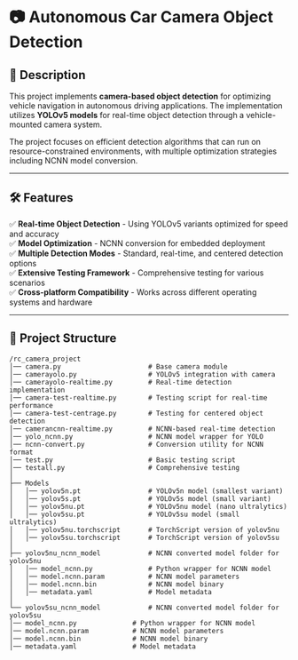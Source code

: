 # 📷 Autonomous Car Camera Object Detection

## 📌 Description
This project implements **camera-based object detection** for optimizing vehicle navigation in autonomous driving applications. The implementation utilizes **YOLOv5 models** for real-time object detection through a vehicle-mounted camera system.

The project focuses on efficient detection algorithms that can run on resource-constrained environments, with multiple optimization strategies including NCNN model conversion.

---

## 🛠️ Features
✅ **Real-time Object Detection** - Using YOLOv5 variants optimized for speed and accuracy  
✅ **Model Optimization** - NCNN conversion for embedded deployment  
✅ **Multiple Detection Modes** - Standard, real-time, and centered detection options  
✅ **Extensive Testing Framework** - Comprehensive testing for various scenarios  
✅ **Cross-platform Compatibility** - Works across different operating systems and hardware  

---

## 📂 Project Structure

```
/rc_camera_project
│── camera.py                      # Base camera module
│── camerayolo.py                  # YOLOv5 integration with camera
│── camerayolo-realtime.py         # Real-time detection implementation
│── camera-test-realtime.py        # Testing script for real-time performance
│── camera-test-centrage.py        # Testing for centered object detection
│── camerancnn-realtime.py         # NCNN-based real-time detection
│── yolo_ncnn.py                   # NCNN model wrapper for YOLO
│── ncnn-convert.py                # Conversion utility for NCNN format
│── test.py                        # Basic testing script
│── testall.py                     # Comprehensive testing
│
├── Models
│   │── yolov5n.pt                 # YOLOv5n model (smallest variant)
│   │── yolov5s.pt                 # YOLOv5s model (small variant)
│   │── yolov5nu.pt                # YOLOv5nu model (nano ultralytics)
│   │── yolov5su.pt                # YOLOv5su model (small ultralytics)
│   │── yolov5nu.torchscript       # TorchScript version of yolov5nu
│   │── yolov5su.torchscript       # TorchScript version of yolov5su
│
├── yolov5nu_ncnn_model            # NCNN converted model folder for yolov5nu
│   │── model_ncnn.py              # Python wrapper for NCNN model
│   │── model.ncnn.param           # NCNN model parameters
│   │── model.ncnn.bin             # NCNN model binary
│   │── metadata.yaml              # Model metadata
│
└── yolov5su_ncnn_model            # NCNN converted model folder for yolov5su
│── model_ncnn.py              # Python wrapper for NCNN model
│── model.ncnn.param           # NCNN model parameters
│── model.ncnn.bin             # NCNN model binary
│── metadata.yaml              # Model metadata
```
